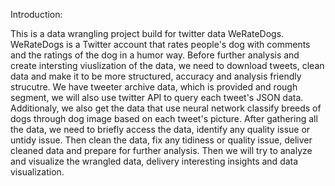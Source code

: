 Introduction:

This is a data wrangling project build for twitter data WeRateDogs. WeRateDogs is a Twitter account that rates people's dog with comments and the ratings of the dog in a humor way. Before further analysis and create intersting viuslization of the data, we need to download tweets, clean data and make it to be more structured, accuracy and analysis friendly strucutre.
We have tweeter archive data, which is provided and rough segment, we will also use twitter API to query each tweet's JSON data. Additionaly, we also get the data that use neural network classify breeds of dogs through dog image based on each tweet's picture.
After gathering all the data, we need to briefly access the data, identify any quality issue or untidy issue. Then clean the data, fix any tidiness or quality issue, deliver cleaned data and prepare for further analysis.
Then we will try to analyze and visualize the wrangled data, delivery interesting insights and data visualization.
